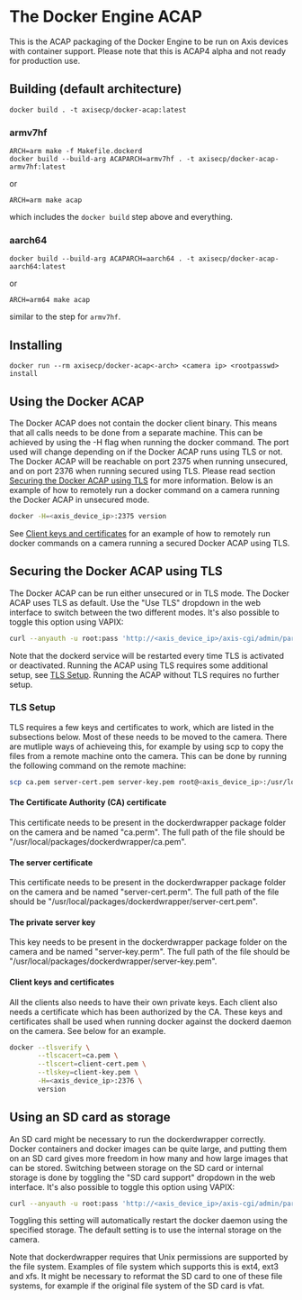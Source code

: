 # The Docker Engine ACAP

This is the ACAP packaging of the Docker Engine to be run on Axis devices with
container support. Please note that this is ACAP4 alpha and not ready for production
use. 

## Building (default architecture)

    docker build . -t axisecp/docker-acap:latest

### armv7hf

    ARCH=arm make -f Makefile.dockerd
    docker build --build-arg ACAPARCH=armv7hf . -t axisecp/docker-acap-armv7hf:latest

or

    ARCH=arm make acap

which includes the `docker build` step above and everything.

### aarch64

    docker build --build-arg ACAPARCH=aarch64 . -t axisecp/docker-acap-aarch64:latest

or

    ARCH=arm64 make acap

similar to the step for `armv7hf`.

## Installing

    docker run --rm axisecp/docker-acap<-arch> <camera ip> <rootpasswd> install

## Using the Docker ACAP
The Docker ACAP does not contain the docker client binary. This means that all calls needs to be done from a separate machine. This can be achieved by using the -H flag when running the docker command.
The port used will change depending on if the Docker ACAP runs using TLS or not. The Docker ACAP will be reachable on port 2375 when running unsecured, and on port 2376 when running secured using TLS. Please read section [Securing the Docker ACAP using TLS](#securing-the-docker-acap-using-tls) for more information.
Below is an example of how to remotely run a docker command on a camera running the Docker ACAP in unsecured mode.

```bash
docker -H=<axis_device_ip>:2375 version
```

See [Client keys and certificates](#client-keys-and-certificates) for an example of how to remotely run docker commands on a camera running a secured Docker ACAP using TLS.

## Securing the Docker ACAP using TLS
The Docker ACAP can be run either unsecured or in TLS mode. The Docker ACAP uses TLS as default. Use the "Use TLS" dropdown in the web interface to switch between the two different modes. It's also possible to toggle this option using VAPIX:
```bash
curl --anyauth -u root:pass 'http://<axis_device_ip>/axis-cgi/admin/param.cgi?action=update&root.dockerdwrapper.UseTLS=no'
```
Note that the dockerd service will be restarted every time TLS is activated or deactivated. Running the ACAP using TLS requires some additional setup, see [TLS Setup](#tls-setup). Running the ACAP without TLS requires no further setup.

### TLS Setup
TLS requires a few keys and certificates to work, which are listed in the subsections below. Most of these needs to be moved to the camera. There are mutliple ways of achieveing this, for example by using scp to copy the files from a remote machine onto the camera. This can be done by running the following command on the remote machine:
```bash
scp ca.pem server-cert.pem server-key.pem root@<axis_device_ip>:/usr/local/packages/dockerdwrapper/
```
#### The Certificate Authority (CA) certificate
This certificate needs to be present in the dockerdwrapper package folder on the camera and be named "ca.perm". The full path of the file should be "/usr/local/packages/dockerdwrapper/ca.pem".

#### The server certificate
This certificate needs to be present in the dockerdwrapper package folder on the camera and be named "server-cert.perm". The full path of the file should be "/usr/local/packages/dockerdwrapper/server-cert.pem".

#### The private server key
This key needs to be present in the dockerdwrapper package folder on the camera and be named "server-key.perm". The full path of the file should be "/usr/local/packages/dockerdwrapper/server-key.pem".

#### Client keys and certificates
All the clients also needs to have their own private keys. Each client also needs a certificate which has been authorized by the CA. These keys and certificates shall be used when running docker against the dockerd daemon on the camera. See below for an example.

```bash
docker --tlsverify \
       --tlscacert=ca.pem \
       --tlscert=client-cert.pem \
       --tlskey=client-key.pem \
       -H=<axis_device_ip>:2376 \
       version
```

## Using an SD card as storage
An SD card might be necessary to run the dockerdwrapper correctly. Docker containers and docker images can be quite large, and putting them on an SD card gives more freedom in how many and how large images that can be stored. Switching between storage on the SD card or internal storage is done by toggling the "SD card support" dropdown in the web interface. It's also possible to toggle this option using VAPIX:
```bash
curl --anyauth -u root:pass 'http://<axis_device_ip>/axis-cgi/admin/param.cgi?action=update&root.dockerdwrapper.SDCardSupport=no'
```
Toggling this setting will automatically restart the docker daemon using the specified storage. The default setting is to use the internal storage on the camera.

Note that dockerdwrapper requires that Unix permissions are supported by the file system. Examples of file system which supports this is ext4, ext3 and xfs. It might be necessary to reformat the SD card to one of these file systems, for example if the original file system of the SD card is vfat.
